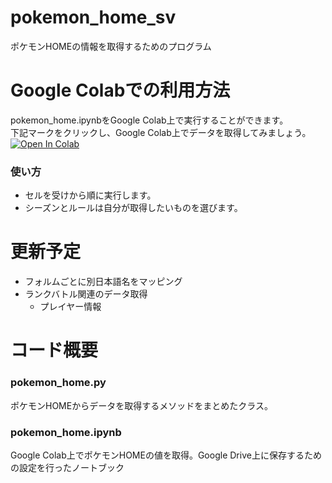 # pokemon_home_sv
ポケモンHOMEの情報を取得するためのプログラム

# Google Colabでの利用方法
pokemon_home.ipynbをGoogle Colab上で実行することができます。  
下記マークをクリックし、Google Colab上でデータを取得してみましょう。  
[![Open In Colab](https://colab.research.google.com/assets/colab-badge.svg)](https://colab.research.google.com/github/okuokuch/pokemon_home_sv/blob/main/pokemon_home.ipynb)

### 使い方
- セルを受けから順に実行します。
- シーズンとルールは自分が取得したいものを選びます。

# 更新予定
- フォルムごとに別日本語名をマッピング
- ランクバトル関連のデータ取得
  - プレイヤー情報


# コード概要
### pokemon_home.py
ポケモンHOMEからデータを取得するメソッドをまとめたクラス。
### pokemon_home.ipynb
Google Colab上でポケモンHOMEの値を取得。Google Drive上に保存するための設定を行ったノートブック
